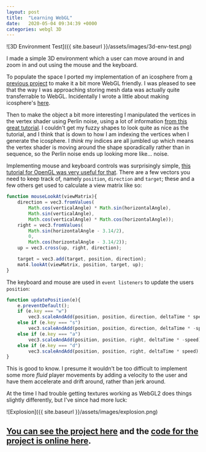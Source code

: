 ```yaml
---
layout: post
title:  "Learning WebGL"
date:   2020-05-04 09:34:39 +0000
categories: webgl 3D
---
```


![3D Environment Test]({{ site.baseurl }}/assets/images/3d-env-test.png)

I made a simple 3D environment which a user can move around in and zoom in and out using the mouse and the keyboard.

To populate the space I ported my implementation of an icosphere from [a previous project](https://github.com/joshmurr/js_3d_engine) to make it a bit more WebGL friendly. I was pleased to see that the way I was approaching storing mesh data was actually quite transferrable to WebGL. Incidentally I wrote a little about making icosphere's [here](https://github.com/joshmurr/js_3d_engine/tree/master/simple_demo).

Then to make the object a bit more interesting I manipulated the vertices in the vertex shader using Perlin noise, using a lot of information [from this great tutorial](https://www.clicktorelease.com/blog/vertex-displacement-noise-3d-webgl-glsl-three-js/). I couldn't get my fuzzy shapes to look quite as nice as the tutorial, and I think that is down to how I am indexing the vertices when I generate the icosphere. I _think_ my indices are all jumbled up which means the vertex shader is moving around the shape sporadically rather than in sequence, so the Perlin noise ends up looking more like... noise.

Implementing mouse and keyboard controls was surprisingly simple, [this tutorial for OpenGL was very useful for that](https://www.opengl-tutorial.org/beginners-tutorials/tutorial-6-keyboard-and-mouse/). There are a few vectors you need to keep track of, namely `position`, `direction` and `target`; these and a few others get used to calculate a view matrix like so:

```javascript
function mouseLookAt(viewMatrix){
    direction = vec3.fromValues(
        Math.cos(verticalAngle) * Math.sin(horizontalAngle),
        Math.sin(verticalAngle),
        Math.cos(verticalAngle) * Math.cos(horizontalAngle));
    right = vec3.fromValues(
        Math.sin(horizontalAngle - 3.14/2),
        0,
        Math.cos(horizontalAngle - 3.14/2));
    up = vec3.cross(up, right, direction);

    target = vec3.add(target, position, direction);
    mat4.lookAt(viewMatrix, position, target, up);
}
```

The keyboard and mouse are used in `event listeners` to update the users `position`:

```javascript
function updatePosition(e){
    e.preventDefault();
    if (e.key === "w")
        vec3.scaleAndAdd(position, position, direction, deltaTime * speed);
    else if (e.key === "s")
        vec3.scaleAndAdd(position, position, direction, deltaTime * -speed);
    else if (e.key === "a")
        vec3.scaleAndAdd(position, position, right, deltaTime * -speed);
    else if (e.key === "d")
        vec3.scaleAndAdd(position, position, right, deltaTime * speed);
}
```

This is good to know. I presume it wouldn't be too difficult to implement some more _fluid_ player movements by  adding a velocity to the user and have them accelerate and drift around, rather than jerk around.

At the time I had trouble getting textures working as WebGL2 does things slightly differently, but I've since had more luck:

![Explosion]({{ site.baseurl }}/assets/images/explosion.png)

## [You can see the project here][project-link] and the [code for the project is online here](https://github.com/joshmurr/webgl_environment_test).

[project-link]: https://webgl-3d-space-experiment.now.sh/
